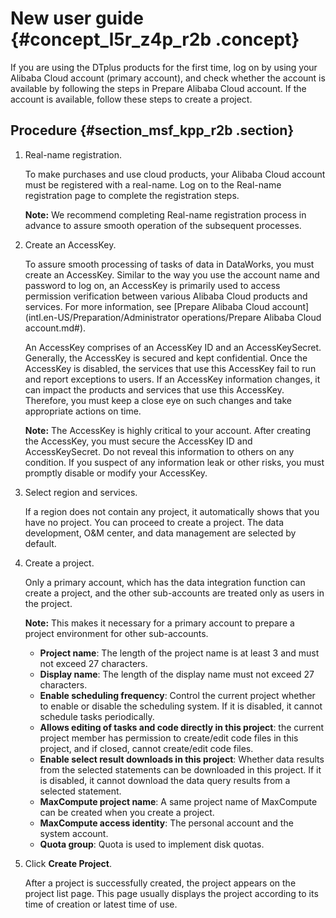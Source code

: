 # New user guide {#concept_l5r_z4p_r2b .concept}

If you are using the DTplus products for the first time, log on by using your Alibaba Cloud account \(primary account\), and check whether the account is available by following the steps in Prepare Alibaba Cloud account. If the account is available, follow these steps to create a project.

## Procedure {#section_msf_kpp_r2b .section}

1.  Real-name registration.

    To make purchases and use cloud products, your Alibaba Cloud account must be registered with a real-name. Log on to the Real-name registration page to complete the registration steps.

    **Note:** We recommend completing Real-name registration process in advance to assure smooth operation of the subsequent processes.

2.  Create an AccessKey.

    To assure smooth processing of tasks of data in DataWorks, you must create an AccessKey. Similar to the way you use the account name and password to log on, an AccessKey is primarily used to access permission verification between various Alibaba Cloud products and services. For more information, see [Prepare Alibaba Cloud account](intl.en-US/Preparation/Administrator operations/Prepare Alibaba Cloud account.md#).

    An AccessKey comprises of an AccessKey ID and an AccessKeySecret. Generally, the AccessKey is secured and kept confidential. Once the AccessKey is disabled, the services that use this AccessKey fail to run and report exceptions to users. If an AccessKey information changes, it can impact the products and services that use this AccessKey. Therefore, you must keep a close eye on such changes and take appropriate actions on time.

    **Note:** The AccessKey is highly critical to your account. After creating the AccessKey, you must secure the AccessKey ID and AccessKeySecret. Do not reveal this information to others on any condition. If you suspect of any information leak or other risks, you must promptly disable or modify your AccessKey.

3.  Select region and services.

    If a region does not contain any project, it automatically shows that you have no project. You can proceed to create a project. The data development, O&M center, and data management are selected by default.

4.  Create a project.

    Only a primary account, which has the data integration function can create a project, and the other sub-accounts are treated only as users in the project.

    **Note:** This makes it necessary for a primary account to prepare a project environment for other sub-accounts.

    -   **Project name**: The length of the project name is at least 3 and must not exceed 27 characters.
    -   **Display name**: The length of the display name must not exceed 27 characters.
    -   **Enable scheduling frequency**: Control the current project whether to enable or disable the scheduling system. If it is disabled, it cannot schedule tasks periodically.
    -   **Allows editing of tasks and code directly in this project**: the current project member has permission to create/edit code files in this project, and if closed, cannot create/edit code files.
    -   **Enable select result downloads in this project**: Whether data results from the selected statements can be downloaded in this project. If it is disabled, it cannot download the data query results from a selected statement.
    -   **MaxCompute project name**: A same project name of MaxCompute can be created when you create a project.
    -   **MaxCompute access identity**: The personal account and the system account.
    -   **Quota group**: Quota is used to implement disk quotas.
5.  Click **Create Project**.

    After a project is successfully created, the project appears on the project list page. This page usually displays the project according to its time of creation or latest time of use.



